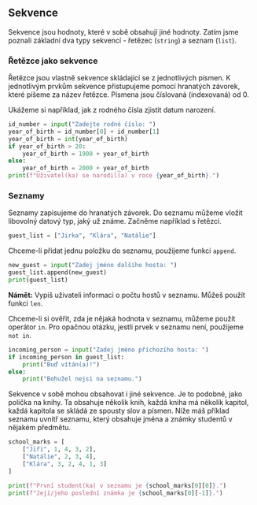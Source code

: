 ## Sekvence

Sekvence jsou hodnoty, které v sobě obsahují jiné hodnoty. Zatím jsme poznali základní dva typy sekvencí - řetězec (`string`) a seznam (`list`).

### Řetězce jako sekvence

Řetězce jsou vlastně sekvence skládající se z jednotlivých písmen. K jednotlivým prvkům sekvence přistupujeme pomocí hranatých závorek, které píšeme za název řetězce. Písmena jsou číslovaná (indexovaná) od 0.

Ukážeme si například, jak z rodného čísla zjistit datum narození.

```py
id_number = input("Zadejte rodné číslo: ")
year_of_birth = id_number[0] + id_number[1]
year_of_birth = int(year_of_birth)
if year_of_birth > 20:
    year_of_birth = 1900 + year_of_birth
else:
    year_of_birth = 2000 + year_of_birth
print(f"Uživatel(ka) se narodil(a) v roce {year_of_birth}.")
```

### Seznamy

Seznamy zapisujeme do hranatých závorek. Do seznamu můžeme vložit libovolný datový typ, jaký už známe. Začněme například s řetězci.

```py
guest_list = ["Jirka", "Klára", "Natálie"]
```

Chceme-li přidat jednu položku do seznamu, použijeme funkci `append`.

```py
new_guest = input("Zadej jméno dalšího hosta: ")
guest_list.append(new_guest)
print(guest_list)
```

**Námět:** Vypiš uživateli informaci o počtu hostů v seznamu. Můžeš použít funkci `len`.

Chceme-li si ověřit, zda je nějaká hodnota v seznamu, můžeme použít operátor `in`. Pro opačnou otázku, jestli prvek v seznamu není, použijeme `not in`.

```py
incoming_person = input("Zadej jméno příchozího hosta: ")
if incoming_person in guest_list:
    print("Buď vítán(a)!")
else:
    print("Bohužel nejsi na seznamu.")
```

Sekvence v sobě mohou obsahovat i jiné sekvence. Je to podobné, jako polička na knihy. Ta obsahuje několik knih, každá kniha má několik kapitol, každá kapitola se skládá ze spousty slov a písmen. Níže máš příklad seznamu uvnitř seznamu, který obsahuje jména a známky studentů v nějakém předmětu.

```py
school_marks = [
    ["Jiří", 1, 4, 3, 2],
    ["Natálie", 2, 3, 4],
    ["Klára", 3, 2, 4, 1, 3]
]

print(f"První student(ka) v seznamu je {school_marks[0][0]}.")
print(f"Její/jeho poslední známka je {school_marks[0][-1]}.")
```
